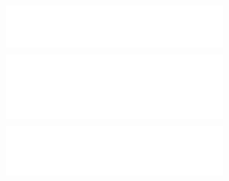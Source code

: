 
![Metrics](/metrics.classic.svg)

![Metrics.plugin.languages.recent](/metrics.plugin.languages.recent.svg)

<!---  ![Metrics.pagespeed](/metrics.plugin.pagespeed.svg) --->

![Metrics.habits.charts](metrics.plugin.habits.facts.svg)

